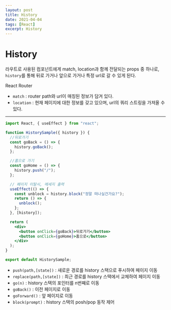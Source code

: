 ```yaml
---
layout: post
title: History
date: 2021-04-04
tags: [React]
excerpt: History
---
```


# History

라우트로 사용된 컴포넌트에게 match, location과 함께 전달되는 props 중 하나로, `history`를 통해 뒤로 가거나 앞으로 가거나 특정 url로 갈 수 있게 된다.

React Router

- `match` : router path와 url이 매칭된 정보가 담겨 있다.
- `location` : 현재 페이지에 대한 정보를 갖고 있으며, url의 쿼리 스트링을 가져올 수 있다.

---

```jsx
import React, { useEffect } from "react";

function HistorySample({ history }) {
  //뒤로가기
  const goBack = () => {
    history.goBack();
  };

  //홈으로 가기
  const goHome = () => {
    history.push("/");
  };

  // 페이지 이탈시, 메세지 출력
  useEffect(() => {
    const unblock = history.block("정말 떠나실건가요?");
    return () => {
      unblock();
    };
  }, [history]);

  return (
    <div>
      <button onClick={goBack}>뒤로가기</button>
      <button onClick={goHome}>홈으로</button>
    </div>
  );
}

export default HistorySample;
```

- `push(path,[state])` : 새로운 경로를 history 스택으로 푸시하여 페이지 이동
- `replace(path,[state])` : 최근 경로를 history 스택에서 교체하여 페이지 이동
- `go(n)` : history 스택의 포인터를 n번째로 이동
- `goBack()` : 이전 페이지로 이동
- `goForward()` : 앞 페이지로 이동
- `block(prompt)` : history 스택의 posh/pop 동작 제어
